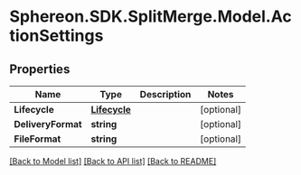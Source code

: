 # Sphereon.SDK.SplitMerge.Model.ActionSettings
## Properties

Name | Type | Description | Notes
------------ | ------------- | ------------- | -------------
**Lifecycle** | [**Lifecycle**](Lifecycle.md) |  | [optional] 
**DeliveryFormat** | **string** |  | [optional] 
**FileFormat** | **string** |  | [optional] 

[[Back to Model list]](../README.md#documentation-for-models) [[Back to API list]](../README.md#documentation-for-api-endpoints) [[Back to README]](../README.md)

